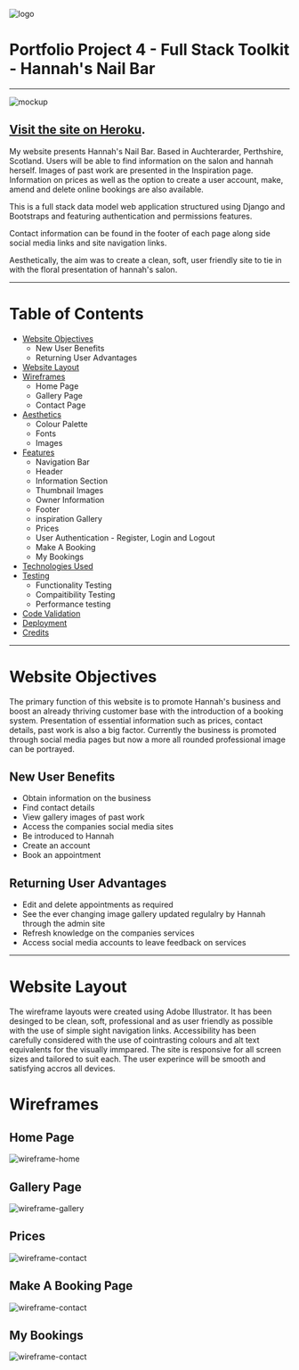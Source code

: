 ![logo](https://res.cloudinary.com/millermayhem/image/upload/v1654768465/Logo_Hannahs_screen_qqpu7y.jpg)

# Portfolio Project 4 - Full Stack Toolkit - Hannah's Nail Bar
***

![mockup](https://res.cloudinary.com/millermayhem/image/upload/v1654770340/Screens_mockup_sde3gr.png)
##  [Visit the site on Heroku]([https://stevemiller7.github.io/Bad_Dog_Portfolio_1/](https://hannahs-nails.herokuapp.com/)).

My website presents Hannah's Nail Bar. Based in Auchterarder, Perthshire, Scotland. Users will be 
able to find information on the salon and hannah herself. Images of past work are presented in the Inspiration page.
Information on prices as well as the option to create a user account, make, amend and delete online bookings are also available. 

This is a full stack data model web application structured using Django and Bootstraps and featuring authentication and permissions features.  

Contact information can be found in the footer of each page along side social media links and site navigation links.

Aesthetically, the aim was to create a clean, soft, user friendly site to tie in with the floral presentation of hannah's salon. 

***

# Table of Contents

- [Website Objectives](#website-objectives)
  - New User Benefits
  - Returning User Advantages
- [Website Layout](#website-layout)
- [Wireframes](#wireframes)
  - Home Page
  - Gallery Page
  - Contact Page
- [Aesthetics](#aesthetics)
  - Colour Palette
  - Fonts
  - Images
- [Features](#features)
  - Navigation Bar
  - Header
  - Information Section
  - Thumbnail Images
  - Owner Information
  - Footer
  - inspiration Gallery
  - Prices
  - User Authentication - Register, Login and Logout
  - Make A Booking
  - My Bookings
- [Technologies Used](#technologies-used)
- [Testing](#testing)
  - Functionality Testing
  - Compaitibility Testing
  - Performance testing
- [Code Validation](#code-validation)
- [Deployment](#deployment)
- [Credits](#credits)


***

# Website Objectives
The primary function of this website is to promote Hannah's business and boost an already thriving customer base with the introduction of a booking system.
Presentation of essential information such as prices, contact details, past work is also a big factor. Currently the business is promoted through social media pages but now a more all rounded professional image can be portrayed. 

## New User Benefits

- Obtain information on the business
- Find contact details
- View gallery images of past work
- Access the companies social media sites
- Be introduced to Hannah
- Create an account
- Book an appointment

## Returning User Advantages

- Edit and delete appointments as required
- See the ever changing image gallery updated regulalry by Hannah through the admin site
- Refresh knowledge on the companies services
- Access social media accounts to leave feedback on services

***

# Website Layout

The wireframe layouts were created using Adobe Illustrator. 
It has been desinged to be clean, soft, professional and as user friendly as possible with the use of simple sight navigation links.
Accessibility has been carefully considered with the use of cointrasting colours and alt text equivalents for the visually immpared. 
The site is responsive for all screen sizes and tailored to suit each. The user experince will be smooth and satisfying accros all devices. 

# Wireframes

## Home Page
![wireframe-home](https://res.cloudinary.com/millermayhem/image/upload/v1654772491/Wireframe_Home-01_wzzug3.png)

## Gallery Page

![wireframe-gallery](https://res.cloudinary.com/millermayhem/image/upload/v1654772501/Wireframe_Image_Gallery-01_wrcj8d.png)

## Prices

![wireframe-contact](https://res.cloudinary.com/millermayhem/image/upload/v1654772586/Wireframe_Prices-01_nhbb4t.png)

## Make A Booking Page

![wireframe-contact](https://res.cloudinary.com/millermayhem/image/upload/v1654772555/Wireframe_Booking_Form-01_a1vcak.png)

## My Bookings

![wireframe-contact](https://res.cloudinary.com/millermayhem/image/upload/v1654772567/Wireframe_My_Bookings-01_d2stc4.png)

